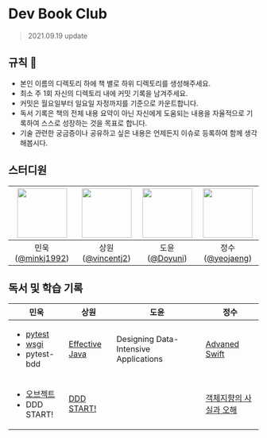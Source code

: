 # Dev Book Club
> 2021.09.19 update

## 규칙 📌
- 본인 이름의 디렉토리 하에 책 별로 하위 디렉토리를 생성해주세요.
- 최소 주 1회 자신의 디렉토리 내에 커밋 기록을 남겨주세요.
- 커밋은 월요일부터 일요일 자정까지를 기준으로 카운트합니다.
- 독서 기록은 책의 전체 내용 요약이 아닌 자신에게 도움되는 내용을 자율적으로 기록하여 스스로 성장하는 것을 목표로 합니다.
- 기술 관련한 궁금증이나 공유하고 싶은 내용은 언제든지 이슈로 등록하여 함께 생각해봅시다.

## 스터디원 
<img src="https://avatars.githubusercontent.com/u/37536298?v=4" width=100> | <img src="https://avatars.githubusercontent.com/u/37393736?v=4" width=100> | <img src="https://avatars.githubusercontent.com/u/46062199?v=4" width=100> | <img src="https://avatars.githubusercontent.com/u/33051018?v=4" width=100> |
:---: | :---: | :---: | :---: |
민욱([@minkj1992](https://github.com/minkj1992)) | 상원([@vincentj2](https://github.com/vincentj2)) | 도윤([@Doyuni](https://github.com/Doyuni)) | 정수([@yeojaeng](https://github.com/yeojaeng)) |



## 독서 및 학습 기록

| 민욱 | 상원 | 도윤 | 정수 | 
| --- | --------- | --- | --- |
| <ul><li>[pytest](https://github.com/minkj1992/Python/blob/master/pytest)</li><li>[wsgi](https://github.com/minkj1992/Python/blob/master/wsgi.md)</li><li>pytest-bdd</li></ul>| [Effective Java](https://github.com/DevReading/Dev-Book-Club/tree/main/%EC%83%81%EC%9B%90/Effective%20Java)  | Designing Data-Intensive Applications | [Advaned Swift](정수/Advanced%20Swift/2.%20Built-In%20Collections.md) |
| <ul><li>[오브젝트](./leoo/오브젝트.md)</li><li>DDD START!</li></ul> | [DDD START!](https://github.com/Today-I-Learn/dev-reading-record/tree/main/DDD%20Start!) | | [객체지향의 사실과 오해](https://github.com/DevReading/Dev-Book-Club/tree/main/정수/객체지향의%20사실과%20오해)

